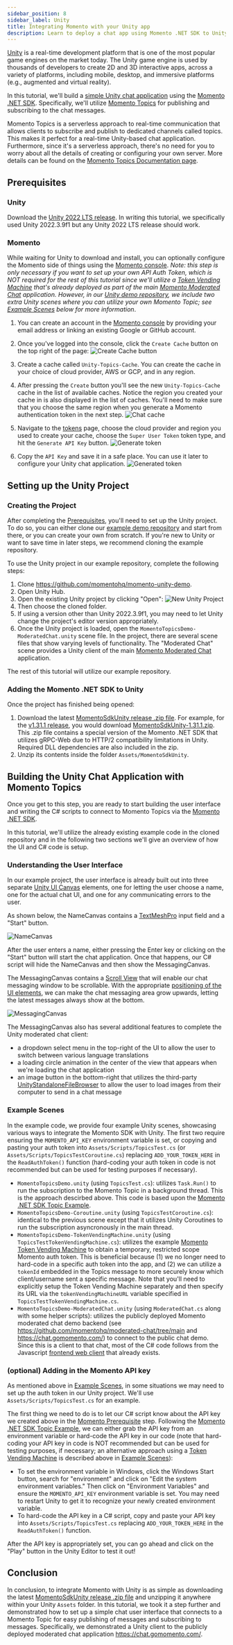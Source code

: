 ```yaml
---
sidebar_position: 8
sidebar_label: Unity
title: Integrating Momento with your Unity app
description: Learn to deploy a chat app using Momento .NET SDK to Unity.
---
```


[Unity](https://unity.com/) is a real-time development platform that is one of the most popular game engines on the market today. The Unity game engine is used by thousands of developers to create 2D and 3D interactive apps, across a variety of platforms, including mobile, desktop, and immersive platforms (e.g., augmented and virtual reality).

In this tutorial, we'll build a [simple Unity chat application](https://github.com/momentohq/momento-unity-demo) using the [Momento .NET SDK](https://github.com/momentohq/client-sdk-dotnet). Specifically, we'll utilize [Momento Topics](https://docs.momentohq.com/topics) for publishing and subscribing to the chat messages.

Momento Topics is a serverless approach to real-time communication that allows clients to subscribe and publish to dedicated channels called topics. This makes it perfect for a real-time Unity-based chat application. Furthermore, since it's a serverless approach, there's no need for you to worry about all the details of creating or configuring your own server. More details can be found on the [Momento Topics Documentation page](https://docs.momentohq.com/topics).

## Prerequisites

### Unity
Download the [Unity 2022 LTS release](https://unity.com/releases/lts). In writing this tutorial, we specifically used Unity 2022.3.9f1 but any Unity 2022 LTS release should work.

### Momento
While waiting for Unity to download and install, you can optionally configure the Momento side of things using the [Momento console](https://console.gomomento.com). _Note: this step is only necessary if you want to set up your own API Auth Token, which is NOT required for the rest of this tutorial since we'll utilize a [Token Vending Machine](https://github.com/momentohq/client-sdk-javascript/tree/main/examples/nodejs/token-vending-machine) that's already deployed as part of the main [Momento Moderated Chat](https://github.com/momentohq/moderated-chat/) application. However, in our [Unity demo repository](https://github.com/momentohq/momento-unity-demo), we include two extra Unity scenes where you can utilize your own Momento Topic; see [Example Scenes](#example-scenes) below for more information_.

1. You can create an account in the [Momento console](https://console.gomomento.com) by providing your email address or linking an existing Google or GitHub account.
2. Once you've logged into the console, click the `Create Cache` button on the top right of the page:
![Create Cache button](/img/console-create-cache.png)

3. Create a cache called `Unity-Topics-Cache`. You can create the cache in your choice of cloud provider, AWS or GCP, and in any region.

4. After pressing the `Create` button you'll see the new `Unity-Topics-Cache` cache in the list of available caches. Notice the region you created your cache in is also displayed in the list of caches. You'll need to make sure that you choose the same region when you generate a Momento authentication token in the next step.
![Chat cache](/img/unity/Unity-Topics-Cache.png)

5. Navigate to the [tokens](https://console.gomomento.com/tokens) page, choose the cloud provider and region you used to create your cache, choose the `Super User Token` token type, and hit the `Generate API Key` button.
![Generate token](/img/console-generate-api-key.png)

6. Copy the `API Key` and save it in a safe place. You can use it later to configure your Unity chat application.
![Generated token](/img/console-api-key-result.png)

## Setting up the Unity Project

### Creating the Project
After completing the [Prerequisites](#prerequisites), you'll need to set up the Unity project. To do so, you can either clone our [example demo repository](https://github.com/momentohq/momento-unity-demo) and start from there, or you can create your own from scratch. If you're new to Unity or want to save time in later steps, we recommend cloning the example repository.

To use the Unity project in our example repository, complete the following steps:
1. Clone https://github.com/momentohq/momento-unity-demo.
2. Open Unity Hub.
3. Open the existing Unity project by clicking "Open":
![New Unity Project](/img/unity/hub-new-project.png)
4. Then choose the cloned folder.
5. If using a version other than Unity 2022.3.9f1, you may need to let Unity change the project's editor version appropriately.
6. Once the Unity project is loaded, open the `MomentoTopicsDemo-ModeratedChat.unity` scene file. In the project, there are several scene files that show varying levels of functionality. The "Moderated Chat" scene provides a Unity client of the main [Momento Moderated Chat](https://github.com/momentohq/moderated-chat/) application.

The rest of this tutorial will utilize our example repository.

### Adding the Momento .NET SDK to Unity
Once the project has finished being opened:
1. Download the latest [MomentoSdkUnity release .zip file](https://github.com/momentohq/client-sdk-dotnet/releases). For example, for the [v1.31.1 release](https://github.com/momentohq/client-sdk-dotnet/releases/tag/v1.31.1), you would download [MomentoSdkUnity-1.31.1.zip](https://github.com/momentohq/client-sdk-dotnet/releases/download/v1.31.1/MomentoSdkUnity-1.31.1.zip). This .zip file contains a special version of the Momento .NET SDK that utilizes gRPC-Web due to HTTP/2 compatibility limitations in Unity. Required DLL dependencies are also included in the zip.
4. Unzip its contents inside the folder `Assets/MomentoSdkUnity`.

## Building the Unity Chat Application with Momento Topics
Once you get to this step, you are ready to start building the user interface and writing the C# scripts to connect to Momento Topics via the [Momento .NET SDK](https://docs.momentohq.com/cache/develop/sdks/dotnet).

In this tutorial, we'll utilize the already existing example code in the cloned repository and in the following two sections we'll give an overview of how the UI and C# code is setup.

### Understanding the User Interface
In our example project, the user interface is already built out into three separate [Unity UI Canvas](https://docs.unity3d.com/Packages/com.unity.ugui@1.0/manual/UICanvas.html) elements, one for letting the user choose a name, one for the actual chat UI, and one for any communicating errors to the user.

As shown below, the NameCanvas contains a [TextMeshPro](https://docs.unity3d.com/Packages/com.unity.textmeshpro@3.0/) input field and a "Start" button.

![NameCanvas](/img/unity/NameCanvas.png)

After the user enters a name, either pressing the Enter key or clicking on the "Start" button will start the chat application. Once that happens, our C# script will hide the NameCanvas and then show the MessagingCanvas.

The MessagingCanvas contains a [Scroll View](https://docs.unity3d.com/Packages/com.unity.ugui@1.0/manual/UIInteractionComponents.html#scroll-rect-scroll-view) that will enable our chat messaging window to be scrollable. With the appropriate [positioning of the UI elements](https://docs.unity3d.com/Packages/com.unity.ugui@1.0/manual/UIBasicLayout.html), we can make the chat messaging area grow upwards, letting the latest messages always show at the bottom.

![MessagingCanvas](/img/unity/MessagingCanvas.png)

The MessagingCanvas also has several additional features to complete the Unity moderated chat client:
- a dropdown select menu in the top-right of the UI to allow the user to switch between various language translations
- a loading circle animation in the center of the view that appears when we're loading the chat application
- an image button in the bottom-right that utilizes the third-party [UnityStandaloneFileBrowser](https://github.com/gkngkc/UnityStandaloneFileBrowser) to allow the user to load images from their computer to send in a chat message

### Example Scenes
In the example code, we provide four example Unity scenes, showcasing various ways to integrate the Momento SDK with Unity. The first two require ensuring the `MOMENTO_API_KEY` environment variable is set, or copying and pasting your auth token into `Assets/Scripts/TopicsTest.cs` (or `Assets/Scripts/TopicsTestCoroutine.cs`) replacing `ADD_YOUR_TOKEN_HERE` in the `ReadAuthToken()` function (hard-coding your auth token in code is not recommended but can be used for testing purposes if necessary).
- `MomentoTopicsDemo.unity` (using `TopicsTest.cs`): utilizes `Task.Run()` to run the subscription to the Momento Topic in a background thread. This is the approach descirbed above. This code is based upon the [Momento .NET SDK Topic Example](https://github.com/momentohq/client-sdk-dotnet/tree/main/examples/TopicExample).
- `MomentoTopicsDemo-Coroutine.unity` (using `TopicsTestCoroutine.cs`): identical to the previous scene except that it utilizes Unity Coroutines to run the subscription asyncronously in the main thread.
- `MomentoTopicsDemo-TokenVendingMachine.unity` (using `TopicsTestTokenVendingMachine.cs`): utilizes the example [Momento Token Vending Machine](https://github.com/momentohq/client-sdk-javascript/tree/main/examples/nodejs/token-vending-machine) to obtain a temporary, restricted scope Momento auth token. This is beneficial because (1) we no longer need to hard-code in a specific auth token into the app, and (2) we can utilize a `tokenId` embedded in the Topics message to more securely know which client/username sent a specific message. Note that you'll need to explicitly setup the Token Vending Machine separately and then specify its URL via the `tokenVendingMachineURL` variable specified in `TopicsTestTokenVendingMachine.cs`.
- `MomentoTopicsDemo-ModeratedChat.unity` (using `ModeratedChat.cs` along with some helper scripts): utilizes the publicly deployed Momento moderated chat demo backend (see https://github.com/momentohq/moderated-chat/tree/main and https://chat.gomomento.com/) to connect to the public chat demo. Since this is a client to that chat, most of the C# code follows from the Javascript [frontend web client](https://github.com/momentohq/moderated-chat/tree/main/frontend) that already exists.

### (optional) Adding in the Momento API key
As mentioned above in [Example Scenes](#example-scenes), in some situations we may need to set up the auth token in our Unity project. We'll use `Assets/Scripts/TopicsTest.cs` for an example.

The first thing we need to do is to let our C# script know about the API key we created above in the [Momento Prerequisite](#momento) step. Following the [Momento .NET SDK Topic Example](https://github.com/momentohq/client-sdk-dotnet/tree/main/examples/TopicExample), we can either grab the API key from an environment variable or hard-code the API key in our code (note that hard-coding your API key in code is NOT recommended but can be used for testing purposes, if necessary; an alternative approach using a [Token Vending Machine](https://github.com/momentohq/client-sdk-javascript/tree/main/examples/nodejs/token-vending-machine) is described above in [Example Scenes](#example-scenes)):
- To set the environment variable in Windows, click the Windows Start button, search for "environment" and click on "Edit the system environment variables." Then click on "Environment Variables" and ensure the `MOMENTO_API_KEY` environment variable is set. You may need to restart Unity to get it to recognize your newly created environment variable.
- To hard-code the API key in a C# script, copy and paste your API key into `Assets/Scripts/TopicsTest.cs` replacing `ADD_YOUR_TOKEN_HERE` in the `ReadAuthToken()` function.

After the API key is appropriately set, you can go ahead and click on the "Play" button in the Unity Editor to test it out!

## Conclusion

In conclusion, to integrate Momento with Unity is as simple as downloading the latest [MomentoSdkUnity release .zip file](https://github.com/momentohq/client-sdk-dotnet/releases) and unzipping it anywhere within your Unity `Assets` folder. In this tutorial, we took it a step further and demonstrated how to set up a simple chat user interface that connects to a Momento Topic for easy publishing of messages and subscribing to messages. Specifically, we demonstrated a Unity client to the publicly deployed moderated chat application https://chat.gomomento.com/.

